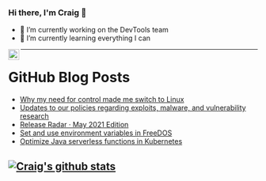 ### Hi there, I'm Craig 👋

<!--
**CraigTeelFugro/CraigTeelFugro** is a ✨ _special_ ✨ repository because its `README.md` (this file) appears on your GitHub profile.

Here are some ideas to get you started:
-->

- 🔭 I’m currently working on the DevTools team
- 🌱 I’m currently learning everything I can

[<img align="left" alt="Craig Teel | LinkedIn" width="22px" src="https://cdn.jsdelivr.net/npm/simple-icons@v3/icons/linkedin.svg" />][linkedin]

---

# GitHub Blog Posts

<!-- BLOG-POST-LIST:START -->
- [Why my need for control made me switch to Linux](https://opensource.com/article/21/6/switch-linux)
- [Updates to our policies regarding exploits, malware, and vulnerability research](https://github.blog/2021-06-04-updates-to-our-policies-regarding-exploits-malware-and-vulnerability-research/)
- [Release Radar · May 2021 Edition](https://github.blog/2021-06-04-release-radar-may-2021/)
- [Set and use environment variables in FreeDOS](https://opensource.com/article/21/6/freedos-environment-variables)
- [Optimize Java serverless functions in Kubernetes](https://opensource.com/article/21/6/java-serverless-functions-kubernetes)
<!-- BLOG-POST-LIST:END -->

## [![Craig's github stats](https://github-readme-stats.vercel.app/api?username=craigteelfugro)](https://github.com/anuraghazra/github-readme-stats)


[linkedin]: https://linkedin.com/in/craig-teel-b8786771
